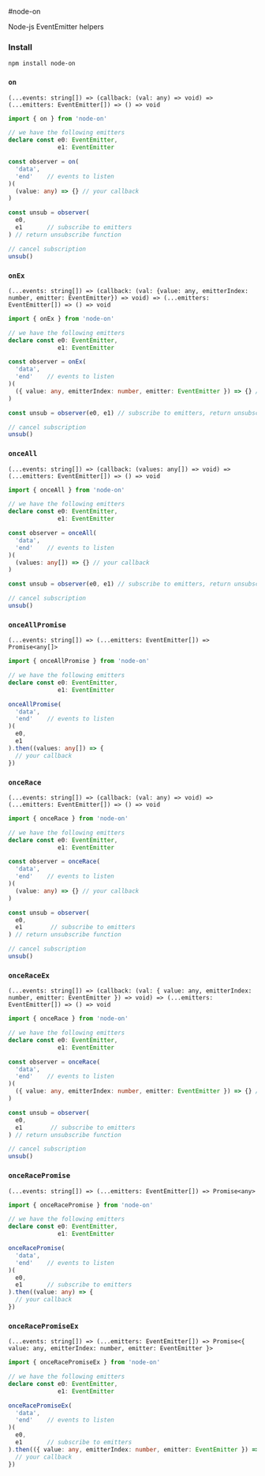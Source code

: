 #node-on

Node-js EventEmitter helpers

### Install
```
npm install node-on
```

### `on`
`(...events: string[]) => (callback: (val: any) => void) => (...emitters: EventEmitter[]) => () => void`
```ts
import { on } from 'node-on'

// we have the following emitters
declare const e0: EventEmitter,
              e1: EventEmitter

const observer = on(
  'data',
  'end'    // events to listen
)(
  (value: any) => {} // your callback
)

const unsub = observer(
  e0,
  e1       // subscribe to emitters
) // return unsubscribe function

// cancel subscription
unsub()
```

### `onEx`
`(...events: string[]) => (callback: (val: {value: any, emitterIndex: number, emitter: EventEmitter}) => void) => (...emitters: EventEmitter[]) => () => void`
```ts
import { onEx } from 'node-on'

// we have the following emitters
declare const e0: EventEmitter,
              e1: EventEmitter

const observer = onEx(
  'data',
  'end'    // events to listen
)(
  ({ value: any, emitterIndex: number, emitter: EventEmitter }) => {} // your callback
)

const unsub = observer(e0, e1) // subscribe to emitters, return unsubscribe function

// cancel subscription
unsub()
```

### `onceAll`
`(...events: string[]) => (callback: (values: any[]) => void) => (...emitters: EventEmitter[]) => () => void`
```ts
import { onceAll } from 'node-on'

// we have the following emitters
declare const e0: EventEmitter,
              e1: EventEmitter

const observer = onceAll(
  'data',
  'end'    // events to listen
)(
  (values: any[]) => {} // your callback
)

const unsub = observer(e0, e1) // subscribe to emitters, return unsubscribe function

// cancel subscription
unsub()
```

### `onceAllPromise`
`(...events: string[]) => (...emitters: EventEmitter[]) => Promise<any[]>`
```ts
import { onceAllPromise } from 'node-on'

// we have the following emitters
declare const e0: EventEmitter,
              e1: EventEmitter

onceAllPromise(
  'data',
  'end'    // events to listen
)(
  e0,
  e1
).then((values: any[]) => {
  // your callback
})

```

### `onceRace`
`(...events: string[]) => (callback: (val: any) => void) => (...emitters: EventEmitter[]) => () => void`
```ts
import { onceRace } from 'node-on'

// we have the following emitters
declare const e0: EventEmitter,
              e1: EventEmitter

const observer = onceRace(
  'data',
  'end'    // events to listen
)(
  (value: any) => {} // your callback
)

const unsub = observer(
  e0,
  e1        // subscribe to emitters
) // return unsubscribe function

// cancel subscription
unsub()
```

### `onceRaceEx`
`(...events: string[]) => (callback: (val: { value: any, emitterIndex: number, emitter: EventEmitter }) => void) => (...emitters: EventEmitter[]) => () => void`
```ts
import { onceRace } from 'node-on'

// we have the following emitters
declare const e0: EventEmitter,
              e1: EventEmitter

const observer = onceRace(
  'data',
  'end'    // events to listen
)(
  ({ value: any, emitterIndex: number, emitter: EventEmitter }) => {} // your callback
)

const unsub = observer(
  e0,
  e1        // subscribe to emitters
) // return unsubscribe function

// cancel subscription
unsub()
```

### `onceRacePromise`
`(...events: string[]) => (...emitters: EventEmitter[]) => Promise<any>`
```ts
import { onceRacePromise } from 'node-on'

// we have the following emitters
declare const e0: EventEmitter,
              e1: EventEmitter

onceRacePromise(
  'data',
  'end'    // events to listen
)(
  e0,
  e1       // subscribe to emitters
).then((value: any) => {
  // your callback
})

```

### `onceRacePromiseEx`
`(...events: string[]) => (...emitters: EventEmitter[]) => Promise<{ value: any, emitterIndex: number, emitter: EventEmitter }>`
```ts
import { onceRacePromiseEx } from 'node-on'

// we have the following emitters
declare const e0: EventEmitter,
              e1: EventEmitter

onceRacePromiseEx(
  'data',
  'end'    // events to listen
)(
  e0,
  e1       // subscribe to emitters
).then(({ value: any, emitterIndex: number, emitter: EventEmitter }) => {
  // your callback
})

```
